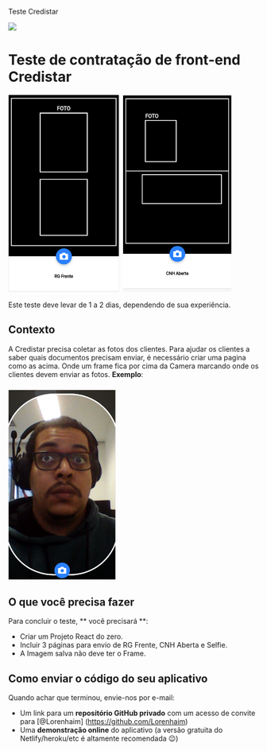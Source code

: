 Teste Credistar

<img width="400" src="https://credistar.com.br/wp-content/uploads/2020/09/fundo-branco.png" class="jop-noMdConv">

# Teste de contratação de front-end Credistar

<img src="./_resources/a0ef708b2f364e4d800c21c1eff4f2c6.png" alt="2021-07-05 16:45:28.png" width="223" height="397" class="jop-noMdConv">  <img src="./_resources/cd8930d14c8f4e1fa389b4f26fb6f968.png" alt="2021-07-05 16:44:56.png" width="218" height="396" class="jop-noMdConv">

Este teste deve levar de 1 a 2 dias, dependendo de sua experiência.

## Contexto

A Credistar precisa coletar as fotos dos clientes. Para ajudar os clientes a saber quais documentos precisam enviar, é necessário criar uma pagina como as acima. Onde um frame fica por cima da Camera marcando onde os clientes devem enviar as fotos.
**Exemplo**:

### <img src="./_resources/95da8f90e6cc4d10bf01c81d43c66335.png" alt="2021-07-05 16:48:23.png" width="216" height="381" style="font-size: 15px;">

## O que você precisa fazer

Para concluir o teste, ** você precisará **:

- Criar um Projeto React do zero.
- Incluir 3 páginas para envio de RG Frente, CNH Aberta e Selfie.
- A Imagem salva não deve ter o Frame.

## Como enviar o código do seu aplicativo

Quando achar que terminou, envie-nos por e-mail:

- Um link para um **repositório GitHub privado** com um acesso de convite para \[@Lorenhaim\] (https://github.com/Lorenhaim)
- Uma **demonstração online** do aplicativo (a versão gratuita do Netlify/heroku/etc é altamente recomendada 😉️)
